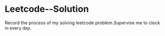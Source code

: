 # Leetcode--Solution
Record the process of my solving leetcode problem.Supervise me to clock in every day.
